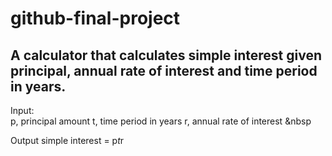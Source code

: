 # github-final-project
## A calculator that calculates simple interest given principal, annual rate of interest and time period in years.

Input: <br>
   p, principal amount
   t, time period in years
   r, annual rate of interest
&nbsp

Output
   simple interest = p*t*r
